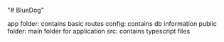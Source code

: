 "# BlueDog"

app folder: contains basic routes
config: contains db information
public folder: main folder for application
src: contains typescript files
